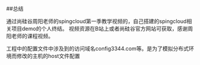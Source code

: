 ##总结



通过尚硅谷周阳老师的spingcloud第一季教学视频的，自己搭建的spingcloud相关项目demo的个人终结。
视频资源在B站上或者尚硅谷官方网站可获取，感谢周阳老师的课程视频。

工程中的配置文件中涉及到的访问域名config3344.com等。是为了模拟分布式环境而修改的主机的host文件配置